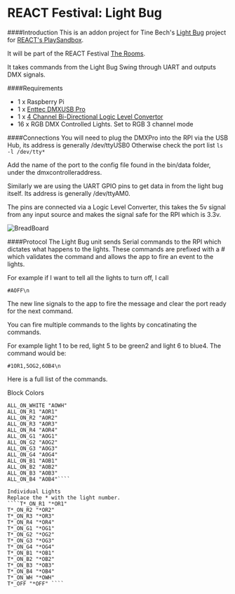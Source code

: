 REACT Festival: Light Bug
===

####Introduction
This is an addon project for Tine Bech's [Light Bug](http://www.react-hub.org.uk/playsandbox/projects/2014/light-bug/) project for [REACT's PlaySandbox](http://www.react-hub.org.uk/playsandbox/).

It will be part of the REACT Festival [The Rooms](http://theroomsfestival.com/).

It takes commands from the Light Bug Swing through UART and outputs DMX signals.

####Requirements
* 1 x Raspberry Pi
* 1 x [Enttec DMXUSB Pro](http://www.enttec.com/?main_menu=Products&pn=70304)
* 1 x [4 Channel Bi-Directional Logic Level Convertor](https://www.coolcomponents.co.uk/logic-level-converter-bi-directional.html)
* 16 x RGB DMX Controlled Lights. Set to RGB 3 channel mode

####Connections
You will need to plug the DMXPro into the RPI via the USB Hub, its address is generally /dev/ttyUSB0
Otherwise check the port list
````ls -l /dev/tty*````

Add the name of the port to the config file found in the bin/data folder, under the dmxcontrolleraddress.

Similarly we are using the UART GPIO pins to get data in from the light bug itself.
Its address is generally /dev/ttyAM0.

The pins are connected via a Logic Level Converter, this takes the 5v signal from any input source and makes the signal safe for the RPI which is 3.3v.

![BreadBoard](LighBug_bb.jpg "BreadBoard")

####Protocol
The Light Bug unit sends Serial commands to the RPI which dictates what happens to the lights.
These commands are prefixed with a # which validates the command and allows the app to fire an event to the lights.

For example if I want to tell all the lights to turn off, I call

```` #AOFF\n ````

The new line signals to the app to fire the message and clear the port ready for the next command.

You can fire multiple commands to the lights by concatinating the commands.

For example light 1 to be red, light 5 to be green2 and light 6 to blue4.
The command would be:

````#1OR1,5OG2,6OB4\n````

Here is a full list of the commands.

Block Colors
````ALL_OFF "AOFF"
ALL_ON_WHITE "AOWH"
ALL_ON_R1 "AOR1"
ALL_ON_R2 "AOR2"
ALL_ON_R3 "AOR3"
ALL_ON_R4 "AOR4"
ALL_ON_G1 "AOG1"
ALL_ON_G2 "AOG2"
ALL_ON_G3 "AOG3"
ALL_ON_G4 "AOG4"
ALL_ON_B1 "AOB1"
ALL_ON_B2 "AOB2"
ALL_ON_B3 "AOB3"
ALL_ON_B4 "AOB4"````

Individual Lights
Replace the * with the light number.
````T*_ON_R1 "*OR1"
T*_ON_R2 "*OR2"
T*_ON_R3 "*OR3"
T*_ON_R4 "*OR4"
T*_ON_G1 "*OG1"
T*_ON_G2 "*OG2"
T*_ON_G3 "*OG3"
T*_ON_G4 "*OG4"
T*_ON_B1 "*OB1"
T*_ON_B2 "*OB2"
T*_ON_B3 "*OB3"
T*_ON_B4 "*OB4"
T*_ON_WH "*OWH"
T*_OFF "*OFF" ````

